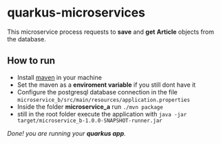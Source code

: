 # quarkus-microservices
This microservice process requests to **save** and **get** **Article** objects from the database.

## How to run
+ Install [maven](https://maven.apache.org/) in your machine
+ Set the maven as a **enviroment variable** if you still dont have it
+ Configure the postgresql database connection in the file `microservice_b/src/main/resources/application.properties`
+ Inside the folder **microservice_a** run `./mvn package`
+ still in the root folder execute the application with `java -jar target/microservice_b-1.0.0-SNAPSHOT-runner.jar`

_Done! you are running your **quarkus app**._
